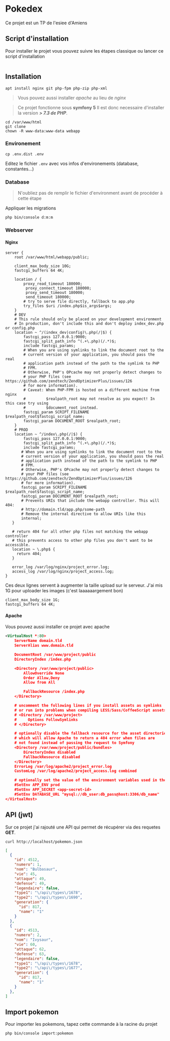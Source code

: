 # Pokedex

Ce projet est un TP de l'esiee d'Amiens

## Script d'installation

Pour installer le projet vous pouvez suivre les étapes classique ou lancer ce script d'installation

```

```

## Installation

```shell
apt install nginx git php-fpm php-zip php-xml
```

> Vous pouvez aussi installer *apache* au lieu de *nginx*

> Ce projet fonctionne sous **symfony 5** Il est donc necessaire d'installer la version ***> 7.3 de PHP***.

```shell
cd /var/www/html
git clone 
chown -R www-data:www-data webapp
```

### Environement

```shell
cp .env.dist .env
```

Editez le fichier `.env` avec vos infos d'environements (database, constantes...)

### Database

> N'oubliez pas de remplir le fichier d'environment avant de procéder à cette étape

Appliquer les migrations

```shell
php bin/console d:m:m
```

### Webserver

#### Nginx
```nginx
server {
    root /var/www/html/webapp/public;

    client_max_body_size 10G;
    fastcgi_buffers 64 4K;

    location / {
        proxy_read_timeout 180000;
         proxy_connect_timeout 180000;
         proxy_send_timeout 180000;
         send_timeout 180000;
        # try to serve file directly, fallback to app.php
        try_files $uri /index.php$is_args$args;
    }
    # DEV
    # This rule should only be placed on your development environment
    # In production, don't include this and don't deploy index_dev.php or config.php
    location ~ ^/(index_dev|config)\.php(/|$) {
        fastcgi_pass 127.0.0.1:9000;
        fastcgi_split_path_info ^(.+\.php)(/.*)$;
        include fastcgi_params;
        # When you are using symlinks to link the document root to the
        # current version of your application, you should pass the real
        # application path instead of the path to the symlink to PHP
        # FPM.
        # Otherwise, PHP's OPcache may not properly detect changes to
        # your PHP files (see https://github.com/zendtech/ZendOptimizerPlus/issues/126
        # for more information).
        # Caveat: When PHP-FPM is hosted on a different machine from nginx
        #         $realpath_root may not resolve as you expect! In this case try using
        #         $document_root instead.
        fastcgi_param SCRIPT_FILENAME $realpath_root$fastcgi_script_name;
        fastcgi_param DOCUMENT_ROOT $realpath_root;
    }
    # PROD
    location ~ ^/index\.php(/|$) {
        fastcgi_pass 127.0.0.1:9000;
        fastcgi_split_path_info ^(.+\.php)(/.*)$;
        include fastcgi_params;
       # When you are using symlinks to link the document root to the
       # current version of your application, you should pass the real
       # application path instead of the path to the symlink to PHP
       # FPM.
       # Otherwise, PHP's OPcache may not properly detect changes to
       # your PHP files (see https://github.com/zendtech/ZendOptimizerPlus/issues/126
       # for more information).
       fastcgi_param SCRIPT_FILENAME $realpath_root$fastcgi_script_name;
       fastcgi_param DOCUMENT_ROOT $realpath_root;
       # Prevents URIs that include the webapp controller. This will 404:
       # http://domain.tld/app.php/some-path
       # Remove the internal directive to allow URIs like this
       internal;
   }

   # return 404 for all other php files not matching the webapp controller
   # this prevents access to other php files you don't want to be accessible.
   location ~ \.php$ {
     return 404;
   }

   error_log /var/log/nginx/project_error.log;
   access_log /var/log/nginx/project_access.log;
}
```

Ces deux lignes servent à augmenter la taille upload sur le serveur. J'ai mis 1G pour uploader les images (c'est laaaaaargement bon)

```nginx
client_max_body_size 1G;
fastcgi_buffers 64 4K;
```

#### Apache

Vous pouvez aussi installer ce projet avec apache

```xml
<VirtualHost *:80>
    ServerName domain.tld
    ServerAlias www.domain.tld

    DocumentRoot /var/www/project/public
    DirectoryIndex /index.php

    <Directory /var/www/project/public>
        AllowOverride None
        Order Allow,Deny
        Allow from All

        FallbackResource /index.php
    </Directory>

    # uncomment the following lines if you install assets as symlinks
    # or run into problems when compiling LESS/Sass/CoffeeScript assets
    # <Directory /var/www/project>
    #     Options FollowSymlinks
    # </Directory>

    # optionally disable the fallback resource for the asset directories
    # which will allow Apache to return a 404 error when files are
    # not found instead of passing the request to Symfony
    <Directory /var/www/project/public/bundles>
        DirectoryIndex disabled
        FallbackResource disabled
    </Directory>
    ErrorLog /var/log/apache2/project_error.log
    CustomLog /var/log/apache2/project_access.log combined

    # optionally set the value of the environment variables used in the application
    #SetEnv APP_ENV prod
    #SetEnv APP_SECRET <app-secret-id>
    #SetEnv DATABASE_URL "mysql://db_user:db_pass@host:3306/db_name"
</VirtualHost>
```

## API (jwt)

Sur ce projet j'ai rajouté une API qui permet de récupérer via des requetes **GET**.

```shell
curl http://localhost/pokemon.json
```

```json
[
  {
    "id": 4512,
    "numero": 1,
    "nom": "Bulbasaur",
    "vie": 45,
    "attaque": 49,
    "defense": 49,
    "legendaire": false,
    "type1": "\/api\/types\/1678",
    "type2": "\/api\/types\/1690",
    "generation": {
      "id": 817,
      "name": "1"
    }
  },
  {
    "id": 4513,
    "numero": 2,
    "nom": "Ivysaur",
    "vie": 60,
    "attaque": 62,
    "defense": 63,
    "legendaire": false,
    "type1": "\/api\/types\/1678",
    "type2": "\/api\/types\/1677",
    "generation": {
      "id": 817,
      "name": "1"
    }
  },
]
```

## Import pokemon

Pour importer les pokemons, tapez cette commande à la racine du projet

```shell
php bin/console import:pokemon 
```